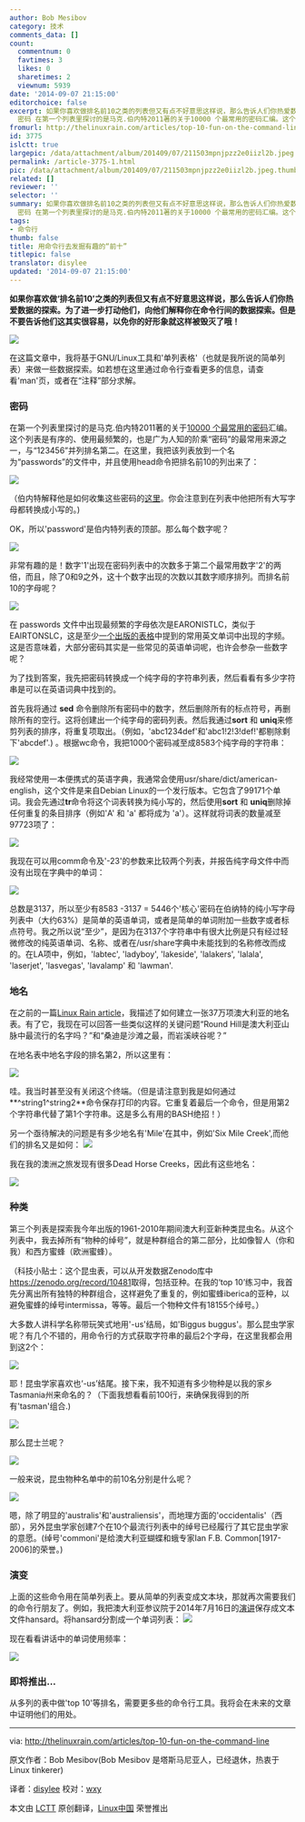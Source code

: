 ```yaml
---
author: Bob Mesibov
category: 技术
comments_data: []
count:
  commentnum: 0
  favtimes: 3
  likes: 0
  sharetimes: 2
  viewnum: 5939
date: '2014-09-07 21:15:00'
editorchoice: false
excerpt: 如果你喜欢做排名前10之类的列表但又有点不好意思这样说，那么告诉人们你热爱数据的探索。为了进一步打动他们，向他们解释你在命令行间的数据探索。但是不要告诉他们这其实很容易，以免你的好形象就这样被毁灭了哦！  在这篇文章中，我将基于GNU/Linux工具和'单列表格'（也就是我所说的简单列表）来做一些数据探索。如若想在这里通过命令行查看更多的信息，请查看'man'页，或者在注释部分求解。
  密码 在第一个列表里探讨的是马克.伯内特2011著的关于10000 个最常用的密码汇编。这个列表是有序的、使用最频繁的，也是广为人知的阶乘密码的
fromurl: http://thelinuxrain.com/articles/top-10-fun-on-the-command-line
id: 3775
islctt: true
largepic: /data/attachment/album/201409/07/211503mpnjpzz2e0iizl2b.jpeg
permalink: /article-3775-1.html
pic: /data/attachment/album/201409/07/211503mpnjpzz2e0iizl2b.jpeg.thumb.jpg
related: []
reviewer: ''
selector: ''
summary: 如果你喜欢做排名前10之类的列表但又有点不好意思这样说，那么告诉人们你热爱数据的探索。为了进一步打动他们，向他们解释你在命令行间的数据探索。但是不要告诉他们这其实很容易，以免你的好形象就这样被毁灭了哦！  在这篇文章中，我将基于GNU/Linux工具和'单列表格'（也就是我所说的简单列表）来做一些数据探索。如若想在这里通过命令行查看更多的信息，请查看'man'页，或者在注释部分求解。
  密码 在第一个列表里探讨的是马克.伯内特2011著的关于10000 个最常用的密码汇编。这个列表是有序的、使用最频繁的，也是广为人知的阶乘密码的
tags:
- 命令行
thumb: false
title: 用命令行去发掘有趣的“前十”
titlepic: false
translator: disylee
updated: '2014-09-07 21:15:00'
---
```


**如果你喜欢做‘排名前10’之类的列表但又有点不好意思这样说，那么告诉人们你热爱数据的探索。为了进一步打动他们，向他们解释你在命令行间的数据探索。但是不要告诉他们这其实很容易，以免你的好形象就这样被毁灭了哦！**


**![](/data/attachment/album/201409/07/211503mpnjpzz2e0iizl2b.jpeg)**


在这篇文章中，我将基于GNU/Linux工具和'单列表格'（也就是我所说的简单列表）来做一些数据探索。如若想在这里通过命令行查看更多的信息，请查看'man'页，或者在“注释”部分求解。


### 密码


在第一个列表里探讨的是马克.伯内特2011著的关于[10000 个最常用的密码](https://xato.net/passwords/more-top-worst-passwords/#.U8eD13AvDy0)汇编。这个列表是有序的、使用最频繁的，也是广为人知的阶乘“密码”的最常用来源之一，与“123456”并列排名第二。在这里，我把该列表放到一个名为“passwords”的文件中，并且使用head命令把排名前10的列出来了：


![](/data/attachment/album/201409/07/211514vtm8iacm42mksu86.png)


（伯内特解释他是如何收集这些密码的[这里](https://xato.net/passwords/how-i-collect-passwords/#.U8eEdnAvDy0)。你会注意到在列表中他把所有大写字母都转换成小写的。)


OK，所以'password'是伯内特列表的顶部。那么每个数字呢？


![](/data/attachment/album/201409/07/211519a1fkttmbgms1khm1.png)


非常有趣的是！数字'1'出现在密码列表中的次数多于第二个最常用数字'2'的两倍，而且，除了0和9之外，这十个数字出现的次数以其数字顺序排列。而排名前10的字母呢？


![](/data/attachment/album/201409/07/211523gfongnxogwxnilxf.png)


在 passwords 文件中出现最频繁的字母依次是EARONISTLC，类似于EAIRTONSLC，这是至少[一个出版的表格](http://www.rinkworks.com/words/letterfreq.shtml)中提到的常用英文单词中出现的字频。这是否意味着，大部分密码其实是一些常见的英语单词呢，也许会参杂一些数字呢？


为了找到答案，我先把密码转换成一个纯字母的字符串列表，然后看看有多少字符串是可以在英语词典中找到的。


首先我将通过 **sed** 命令删除所有密码中的数字，然后删除所有的标点符号，再删除所有的空行。这将创建出一个纯字母的密码列表。然后我通过**sort** 和 **uniq**来修剪列表的排序，将重复项取出。（例如，'abc1234def'和'abc1!2!3!def!'都剔除剩下'abcdef'.) 。根据wc命令，我把1000个密码减至成8583个纯字母的字符串：


![](/data/attachment/album/201409/07/211524slvbuwbjj23vqgrz.png)


我经常使用一本便携式的英语字典，我通常会使用usr/share/dict/american-english，这个文件是来自Debian Linux的一个发行版本。它包含了99171个单词。我会先通过**tr**命令将这个词表转换为纯小写的，然后使用**sort** 和 **uniq**删除掉任何重复的条目排序（例如'A' 和 'a' 都将成为 'a'）。这样就将词表的数量减至97723项了：


![](/data/attachment/album/201409/07/211527im0ayaan0ya1z1x9.png)


我现在可以用comm命令及'-23'的参数来比较两个列表，并报告纯字母文件中而没有出现在字典中的单词：


![](/data/attachment/album/201409/07/211530ndnhgzdhudbu2d7o.png)


总数是3137，所以至少有8583 -3137 = 5446个'核心'密码在伯纳特的纯小写字母列表中（大约63%）是简单的英语单词，或者是简单的单词附加一些数字或者标点符号。我之所以说“至少”，是因为在3137个字符串中有很大比例是只有经过轻微修改的纯英语单词、名称、或者在/usr/share字典中未能找到的名称修改而成的。在LA项中，例如，'labtec', 'ladyboy', 'lakeside', 'lalakers', 'lalala', 'laserjet', 'lasvegas', 'lavalamp' 和 'lawman'.


### 地名


在之前的一篇[Linux Rain article](http://www.thelinuxrain.com/articles/building-a-gazetteer-table-from-kml-files)，我描述了如何建立一张37万项澳大利亚的地名表。有了它，我现在可以回答一些类似这样的关键问题“Round Hill是澳大利亚山脉中最流行的名字吗？”和“桑迪是沙滩之最，而岩溪峡谷呢？”


在地名表中地名字段的排名第2，所以这里有：


![](/data/attachment/album/201409/07/211539vigkqz8fuqfqnasj.png)


哇。我当时甚至没有关闭这个终端。（但是请注意到我是如何通过**^string1^string2**命令保存打印的内容。它重复着最后一个命令，但是用第2个字符串代替了第1个字符串。这是多么有用的BASH绝招！）


另一个亟待解决的问题是有多少地名有'Mile'在其中，例如'Six Mile Creek',而他们的排名又是如何： ![](/data/attachment/album/201409/07/211542meet7o7277mvosoi.png)


我在我的澳洲之旅发现有很多Dead Horse Creeks，因此有这些地名：


![](/data/attachment/album/201409/07/211547ldzr9etenh0r11kt.png)


### 种类


第三个列表是探索我今年出版的1961-2010年期间澳大利亚新种类昆虫名。从这个列表中，我去掉所有“物种的绰号”，就是种群组合的第二部分，比如像智人（你和我）和西方蜜蜂（欧洲蜜蜂）。


（科技小贴士：这个昆虫表，可以从开发数据Zenodo库中<https://zenodo.org/record/10481>取得，包括亚种。在我的‘top 10’练习中，我首先分离出所有独特的种群组合，这样避免了重复的，例如蜜蜂iberica的亚种，以避免蜜蜂的绰号intermissa，等等。最后一个物种文件有18155个绰号。）


大多数人讲科学名称带玩笑式地用'-us'结局，如'Biggus buggus'。那么昆虫学家呢？有几个不错的，用命令行的方式获取字符串的最后2个字母，在这里我都会用到这2个：


![](/data/attachment/album/201409/07/211551xtj9f4rujff9djjf.png)


耶！昆虫学家喜欢也‘-us’结尾。接下来，我不知道有多少物种是以我的家乡Tasmania州来命名的？（下面我想看看前100行，来确保我得到的所有'tasman'组合.)


![](/data/attachment/album/201409/07/211552aba468lkfjo8yaxx.png)


那么昆士兰呢？


![](/data/attachment/album/201409/07/211554ntodikx2rkrvrr2m.png)


一般来说，昆虫物种名单中的前10名分别是什么呢？


![](/data/attachment/album/201409/07/211559zdw0fgjedq2f2jjb.png)


嗯，除了明显的'australis'和'australiensis'，而地理方面的'occidentalis'（西部），另外昆虫学家创建7个在10个最流行列表中的绰号已经履行了其它昆虫学家的意愿。(绰号'commoni'是给澳大利亚蝴蝶和蛾专家Ian F.B. Common[1917-2006]的荣誉。)


### 演变


上面的这些命令用在简单列表上。要从简单的列表变成文本块，那就再次需要我们的命令行朋友了。例如，我把澳大利亚参议院于2014年7月16日的[演讲](http://parlinfo.aph.gov.au/parlInfo/search/display/display.w3p;db=CHAMBER;id=chamber%2Fhansards%2F232fa1a8-d7e8-4b22-9018-1a99b5a96812%2F0025;query=Id%3A%22chamber%2Fhansards%2F232fa1a8-d7e8-4b22-9018-1a99b5a96812%2F0000%22)保存成文本文件hansard。将hansard分割成一个单词列表： ![](/data/attachment/album/201410/05/105625yhl3rw4u34ue6ak3.png)


现在看看讲话中的单词使用频率：


![](/data/attachment/album/201409/07/211612dnekblrncd3dnseb.png)


### 即将推出...


从多列的表中做'top 10'等排名，需要更多些的命令行工具。我将会在未来的文章中证明他们的用处。




---


via: <http://thelinuxrain.com/articles/top-10-fun-on-the-command-line>


原文作者：Bob Mesibov(Bob Mesibov 是塔斯马尼亚人，已经退休，热衷于 Linux tinkerer)


译者：[disylee](https://github.com/disylee) 校对：[wxy](https://github.com/wxy)


本文由 [LCTT](https://github.com/LCTT/TranslateProject) 原创翻译，[Linux中国](http://linux.cn/) 荣誉推出